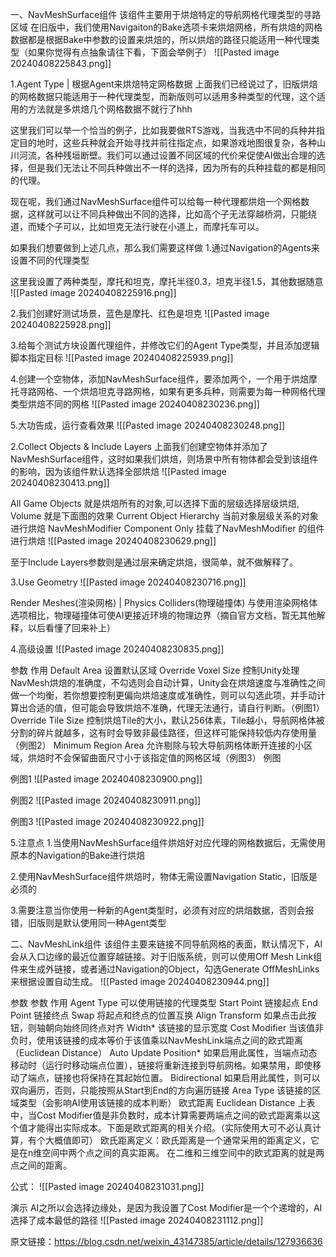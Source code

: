 一、NavMeshSurface组件
该组件主要用于烘焙特定的导航网格代理类型的寻路区域
在旧版中，我们使用Navigaiton的Bake选项卡来烘焙网格，所有烘焙的网格数据都是根据Bake中参数的设置来烘焙的，所以烘焙的路径只能适用一种代理类型（如果你觉得有点抽象请往下看，下面会举例子）
![[Pasted image 20240408225843.png]]


1.Agent Type | 根据Agent来烘焙特定网格数据
上面我们已经说过了，旧版烘焙的网格数据只能适用于一种代理类型，而新版则可以适用多种类型的代理，这个适用的方法就是多烘焙几个网格数据不就行了hhh

这里我们可以举一个恰当的例子，比如我要做RTS游戏，当我选中不同的兵种并指定目的地时，这些兵种就会开始寻找并前往指定点，如果游戏地图很复杂，各种山川河流，各种残垣断壁。我们可以通过设置不同区域的代价来促使AI做出合理的选择，但是我们无法让不同兵种做出不一样的选择，因为所有的兵种挂载的都是相同的代理。

现在呢，我们通过NavMeshSurface组件可以给每一种代理都烘焙一个网格数据，这样就可以让不同兵种做出不同的选择，比如高个子无法穿越桥洞，只能绕道，而矮个子可以，比如坦克无法行驶在小道上，而摩托车可以。

如果我们想要做到上述几点，那么我们需要这样做
1.通过Navigation的Agents来设置不同的代理类型

这里我设置了两种类型，摩托和坦克，摩托半径0.3，坦克半径1.5，其他数据随意
![[Pasted image 20240408225916.png]]

2.我们创建好测试场景，蓝色是摩托、红色是坦克
![[Pasted image 20240408225928.png]]


3.给每个测试方块设置代理组件，并修改它们的Agent Type类型，并且添加逻辑脚本指定目标
![[Pasted image 20240408225939.png]]


4.创建一个空物体，添加NavMeshSurface组件，要添加两个，一个用于烘焙摩托寻路网格、一个烘焙坦克寻路网格，如果有更多兵种，则需要为每一种网格代理类型烘焙不同的网格
![[Pasted image 20240408230236.png]]


5.大功告成，运行查看效果
![[Pasted image 20240408230248.png]]


2.Collect Objects & Include Layers
上面我们创建空物体并添加了NavMeshSurface组件，这时如果我们烘焙，则场景中所有物体都会受到该组件的影响，因为该组件默认选择全部烘焙
![[Pasted image 20240408230413.png]]


All Game Objects 就是烘焙所有的对象,可以选择下面的层级选择层级烘焙,
Volume 就是下面图的效果
Current Object Hierarchy 当前对象层级关系的对象进行烘焙
NavMeshModifier Component Only 挂载了NavMeshModifier 的组件进行烘焙
![[Pasted image 20240408230629.png]]


至于Include Layers参数则是通过层来确定烘焙，很简单，就不做解释了。

3.Use Geometry
![[Pasted image 20240408230716.png]]

Render Meshes(渲染网格) | Physics Colliders(物理碰撞体)
与使用渲染网格体选项相比，物理碰撞体可使AI更接近环境的物理边界（摘自官方文档，暂无其他解释，以后看懂了回来补上）

4.高级设置
![[Pasted image 20240408230835.png]]

参数	作用
Default Area	设置默认区域
Override Voxel Size	控制Unity处理NavMesh烘焙的准确度，不勾选则会自动计算，Unity会在烘焙速度与准确性之间做一个均衡，若你想要控制更偏向烘焙速度或准确性，则可以勾选此项，并手动计算出合适的值，但可能会导致烘焙不准确，代理无法通行，请自行判断。（例图1）
Override Tile Size	控制烘焙Tile的大小，默认256体素，Tile越小，导航网格体被分割的碎片就越多，这有时会导致非最佳路径，但这样可能保持较低内存使用量（例图2）
Minimum Region Area	允许剔除与较大导航网格体断开连接的小区域，烘焙时不会保留曲面尺寸小于该指定值的网格区域（例图3）
例图

例图1
![[Pasted image 20240408230900.png]]

例图2
![[Pasted image 20240408230911.png]]

例图3
![[Pasted image 20240408230922.png]]

5.注意点
1.当使用NavMeshSurface组件烘焙好对应代理的网格数据后，无需使用原本的Navigation的Bake进行烘焙

2.使用NavMeshSurface组件烘焙时，物体无需设置Navigation Static，旧版是必须的

3.需要注意当你使用一种新的Agent类型时，必须有对应的烘焙数据，否则会报错，旧版则是默认使用同一种Agent类型

二、NavMeshLink组件
该组件主要来链接不同导航网格的表面，默认情况下，AI会从入口边缘的最近位置穿越链接。对于旧版系统，则可以使用Off Mesh Link组件来生成外链接，或者通过Navigation的Object，勾选Generate OffMeshLinks来根据设置自动生成。
![[Pasted image 20240408230944.png]]


参数
参数	作用
Agent Type	可以使用链接的代理类型
Start Point	链接起点
End Point	链接终点
Swap	将起点和终点的位置互换
Align Transform	如果点击此按钮，则轴朝向始终同终点对齐
Width*	该链接的显示宽度
Cost Modifier	当该值非负时，使用该链接的成本等价于该值乘以NavMeshLink端点之间的欧式距离（Euclidean Distance）
Auto Update Position*	如果启用此属性，当端点动态移动时（运行时移动端点位置），链接将重新连接到导航网格。如果禁用，即使移动了端点，链接也将保持在其起始位置。
Bidirectional	如果启用此属性，则可以双向遍历，否则，只能按照从Start到End的方向遍历链接
Area Type	该链接的区域类型（会影响AI使用该链接的成本判断）
欧式距离 Euclidean Distance
上表中，当Cost Modifier值是非负数时，成本计算需要两端点之间的欧式距离乘以这个值才能得出实际成本。下面是欧式距离的相关介绍。（实际使用大可不必认真计算，有个大概值即可）
欧氏距离定义：欧氏距离是一个通常采用的距离定义，它是在n维空间中两个点之间的真实距离。
在二维和三维空间中的欧式距离的就是两点之间的距离。

公式：
![[Pasted image 20240408231031.png]]

演示
AI之所以会选择边缘处，是因为我设置了Cost Modifier是一个个递增的，AI选择了成本最低的路径
![[Pasted image 20240408231112.png]]



原文链接：https://blog.csdn.net/weixin_43147385/article/details/127936636